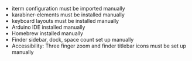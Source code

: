 - iterm configuration must be imported manually
- karabiner-elements must be installed manually
- keyboard layouts must be installed manually
- Arduino IDE installed manually
- Homebrew installed manually
- Finder sidebar, dock, space count set up manually
- Accessibility: Three finger zoom and finder titlebar icons must be set up manually
